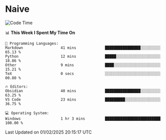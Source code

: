 # Naive
<!-- ## 日拱一卒，功不唐捐 -->
<!-- [![GitHub Streak](https://streak-stats.demolab.com/?user=XiaoXKKK)](https://git.io/streak-stats) -->
<!--START_SECTION:waka-->
![Code Time](http://img.shields.io/badge/Code%20Time-232%20hrs%2048%20mins-blue)

📊 **This Week I Spent My Time On** 

```text
💬 Programming Languages: 
Markdown                 41 mins             ████████████████░░░░░░░░░   65.13 % 
Python                   12 mins             █████░░░░░░░░░░░░░░░░░░░░   18.86 % 
Other                    9 mins              ████░░░░░░░░░░░░░░░░░░░░░   15.21 % 
TeX                      0 secs              ░░░░░░░░░░░░░░░░░░░░░░░░░   00.80 % 

🔥 Editors: 
Obsidian                 40 mins             ████████████████░░░░░░░░░   63.25 % 
VS Code                  23 mins             █████████░░░░░░░░░░░░░░░░   36.75 % 

💻 Operating System: 
Windows                  1 hr 3 mins         █████████████████████████   100.00 % 
```


 Last Updated on 01/02/2025 20:15:17 UTC
<!--END_SECTION:waka-->
